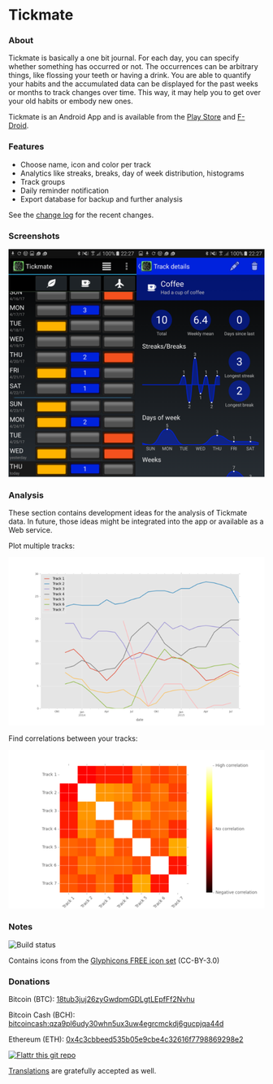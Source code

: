 # Tickmate

### About

Tickmate is basically a one bit journal. For each day, you can specify whether something has occurred or not. The occurrences can be arbitrary things, like flossing your teeth or having a drink. You are able to quantify your habits and the accumulated data can be displayed for the past weeks or months to track changes over time. This way, it may help you to get over your old habits or embody new ones.

Tickmate is an Android App and is available from the [Play Store](https://play.google.com/store/apps/details?id=de.smasi.tickmate) and [F-Droid](https://f-droid.org/repository/browse/?fdid=de.smasi.tickmate).

### Features

* Choose name, icon and color per track
* Analytics like streaks, breaks, day of week distribution, histograms
* Track groups
* Daily reminder notification
* Export database for backup and further analysis

See the [change log](CHANGES.md) for the recent changes.

### Screenshots

![Screenshot](artwork/screenshot.png)

### Analysis

These section contains development ideas for the analysis of Tickmate data. In
future, those ideas might be integrated into the app or available as a Web
service.

Plot multiple tracks:

![Analysis: Plot](analysis/monthly_example.png)

Find correlations between your tracks:

![Analysis: Correlation](analysis/corr_example.png)

### Notes

![Build status](https://travis-ci.org/lordi/tickmate.svg?branch=master)

Contains icons from the [Glyphicons FREE icon set](http://glyphicons.com/) (CC-BY-3.0)

### Donations

Bitcoin (BTC): [18tub3juj26zyGwdpmGDLgtLEpfFf2Nvhu](https://blockchain.info/address/18tub3juj26zyGwdpmGDLgtLEpfFf2Nvhu)

Bitcoin Cash (BCH): [bitcoincash:qza9pl6udy30whn5ux3uw4egrcmckdj6gucpjqa44d](bitcoincash:qza9pl6udy30whn5ux3uw4egrcmckdj6gucpjqa44d)

Ethereum (ETH): [0x4c3cbbeed535b05e9cbe4c32616f7798869298e2](https://etherscan.io/address/0x4c3cbbeed535b05e9cbe4c32616f7798869298e2)

[![Flattr this git repo](http://api.flattr.com/button/flattr-badge-large.png)](https://flattr.com/submit/auto?user_id=&url=https://github.com/lordi/tickmate&title=Tickmate&language=&tags=github&category=software) 

[Translations](LOCALIZATION.md) are gratefully accepted as well.

